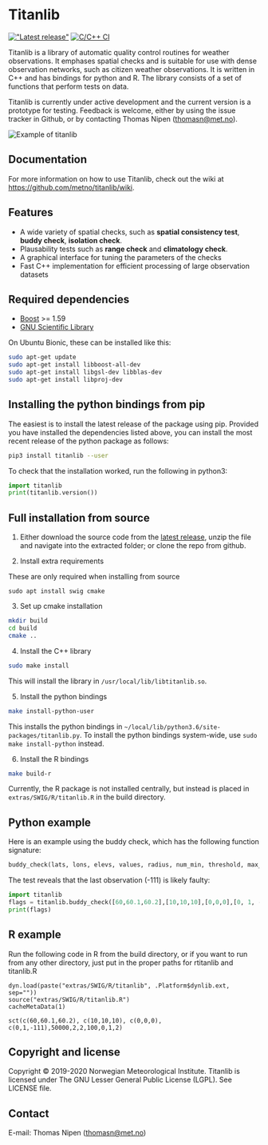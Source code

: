 # Titanlib 
[!["Latest release"](https://img.shields.io/github/v/release/metno/titanlib.svg)](https://github.com/metno/titanlib/releases)
[![C/C++ CI](https://github.com/metno/titanlib/workflows/C/C++%20CI/badge.svg)](https://github.com/metno/titanlib/actions)

Titanlib is a library of automatic quality control routines for weather observations. It emphases spatial
checks and is suitable for use with dense observation networks, such as citizen weather observations. It is
written in C++ and has bindings for python and R. The library consists of a set of functions that perform
tests on data.

Titanlib is currently under active development and the current version is a prototype for testing. Feedback
is welcome, either by using the issue tracker in Github, or by contacting Thomas Nipen (thomasn@met.no).

![Example of titanlib](extras/image.jpg)

## Documentation

For more information on how to use Titanlib, check out the wiki at https://github.com/metno/titanlib/wiki.

## Features

- A wide variety of spatial checks, such as **spatial consistency test**, **buddy check**, **isolation check**.
- Plausability tests such as **range check** and **climatology check**.
- A graphical interface for tuning the parameters of the checks
- Fast C++ implementation for efficient processing of large observation datasets 

## Required dependencies
- [Boost](https://www.boost.org/) >= 1.59
- [GNU Scientific Library](https://www.gnu.org/software/gsl/)

On Ubuntu Bionic, these can be installed like this:
```bash
sudo apt-get update
sudo apt-get install libboost-all-dev
sudo apt-get install libgsl-dev libblas-dev
sudo apt-get install libproj-dev
```

## Installing the python bindings from pip

The easiest is to install the latest release of the package using pip. Provided you have installed the dependencies listed above, you can install the most recent release of the python package as follows:
```bash
pip3 install titanlib --user
```

To check that the installation worked, run the following in python3:
```python
import titanlib
print(titanlib.version())
```

## Full installation from source

1. Either download the source code from the [latest release](https://github.com/metno/titanlib/releases), unzip
   the file and navigate into the extracted folder; or clone the repo from github.

2. Install extra requirements

These are only required when installing from source
```
sudo apt install swig cmake
```

3. Set up cmake installation

```bash
mkdir build
cd build
cmake ..
```

4. Install the C++ library

```bash
sudo make install
```
This will install the library in `/usr/local/lib/libtitanlib.so`.

5. Install the python bindings

```bash
make install-python-user
```

This installs the python bindings in
`~/local/lib/python3.6/site-packages/titanlib.py`. To install the python bindings system-wide, use `sudo make install-python` instead.

6. Install the R bindings

```bash
make build-r
```

Currently, the R package is not installed centrally, but instead is placed in `extras/SWIG/R/titanlib.R` in the build directory.

## Python example

Here is an example using the buddy check, which has the following function signature:
```python
buddy_check(lats, lons, elevs, values, radius, num_min, threshold, max_elev_diff, elev_gradient, min_std, num_iterations)
```

The test reveals that the last observation (-111) is likely faulty:

```python
import titanlib
flags = titanlib.buddy_check([60,60.1,60.2],[10,10,10],[0,0,0],[0, 1, -111], [50000],[2],2,200,0,1,2)
print(flags)
```

## R example

Run the following code in R from the build directory, or if you want to run from any other directory, just
put in the proper paths for rtitanlib and titanlib.R

```
dyn.load(paste("extras/SWIG/R/titanlib", .Platform$dynlib.ext, sep=""))
source("extras/SWIG/R/titanlib.R")
cacheMetaData(1)

sct(c(60,60.1,60.2), c(10,10,10), c(0,0,0), c(0,1,-111),50000,2,2,100,0,1,2)
```

## Copyright and license

Copyright © 2019-2020 Norwegian Meteorological Institute. Titanlib is licensed under The GNU Lesser General
Public License (LGPL). See LICENSE file.

## Contact

E-mail: Thomas Nipen (thomasn@met.no)

